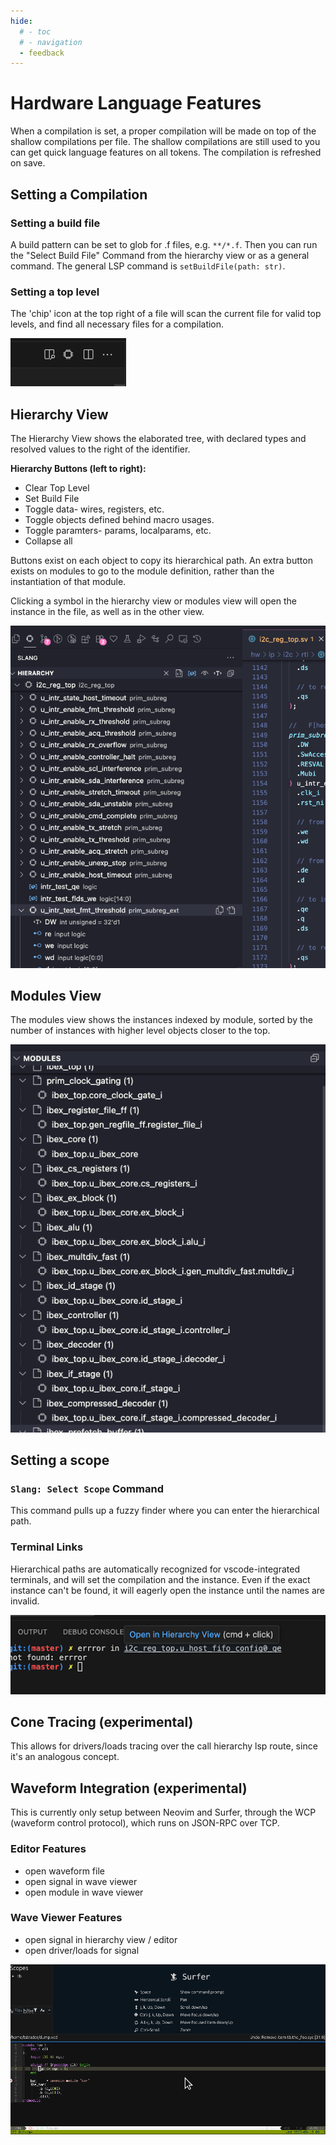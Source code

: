 ```yaml
---
hide:
  # - toc
  # - navigation
  - feedback
---
```


# Hardware Language Features

When a compilation is set, a proper compilation will be made on top of the shallow compilations per file. The shallow compilations are still used to you can get quick language features on all tokens. The compilation is refreshed on save.

## Setting a Compilation

### Setting a build file

A build pattern can be set to glob for .f files, e.g. `**/*.f`. Then you can run the "Select Build File" Command from the hierarchy view or as a general command. The general LSP command is `setBuildFile(path: str)`.

### Setting a top level

<div class="grid" markdown>
<div class="grid-item" markdown>

The 'chip' icon at the top right of a file will scan the current file for valid top levels, and find all necessary files for a compilation.

</div>
<div class="grid-item" markdown>

![SetTopLevel](SetTopLevel.png)

</div>
</div>

## Hierarchy View

<div class="grid" markdown>
<div class="grid-item" markdown>

The Hierarchy View shows the elaborated tree, with declared types and resolved values to the right of the identifier.

**Hierarchy Buttons (left to right):**
- Clear Top Level
- Set Build File
- Toggle data- wires, registers, etc.
- Toggle objects defined behind macro usages.
- Toggle paramters- params, localparams, etc.
- Collapse all

Buttons exist on each object to copy its hierarchical path. An extra button exists on modules to go to the module definition, rather than the instantiation of that module.

Clicking a symbol in the hierarchy view or modules view will open the instance in the file, as well as in the other view.

</div>
<div class="grid-item" markdown>

![HierarchyView](HierarchyView.png)

</div>
</div>

## Modules View

<div class="grid" markdown>
<div class="grid-item" markdown>

The modules view shows the instances indexed by module, sorted by the number of instances with higher level objects closer to the top.

</div>
<div class="grid-item" markdown>

![ModulesView](ModulesView.png)

</div>
</div>

## Setting a scope

### `Slang: Select Scope` Command

This command pulls up a fuzzy finder where you can enter the hierarchical path.

### Terminal Links

<div class="grid" markdown>
<div class="grid-item" markdown>

Hierarchical paths are automatically recognized for vscode-integrated terminals, and will set the compilation and the instance. Even if the exact instance can't be found, it will eagerly open the instance until the names are invalid.

</div>
<div class="grid-item" markdown>

![TerminalLinks](TerminalLinks.png)

</div>
</div>

## Cone Tracing (experimental)

This allows for drivers/loads tracing over the call hierarchy lsp route, since it's an analogous concept.

## Waveform Integration (experimental)

<div class="grid" markdown>
<div class="grid-item" markdown>

This is currently only setup between Neovim and Surfer, through the WCP (waveform control protocol), which runs on JSON-RPC over TCP.

### Editor Features
- open waveform file
- open signal in wave viewer
- open module in wave viewer

### Wave Viewer Features
- open signal in hierarchy view / editor
- open driver/loads for signal

</div>
<div class="grid-item" markdown>

![WCP](wcp.gif)

</div>
</div>

